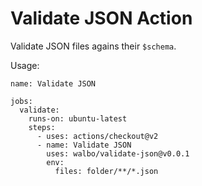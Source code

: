 # Validate JSON Action

Validate JSON files agains their `$schema`.

Usage:

```
name: Validate JSON

jobs:
  validate:
    runs-on: ubuntu-latest
    steps:
      - uses: actions/checkout@v2
      - name: Validate JSON
        uses: walbo/validate-json@v0.0.1
        env:
          files: folder/**/*.json
```
